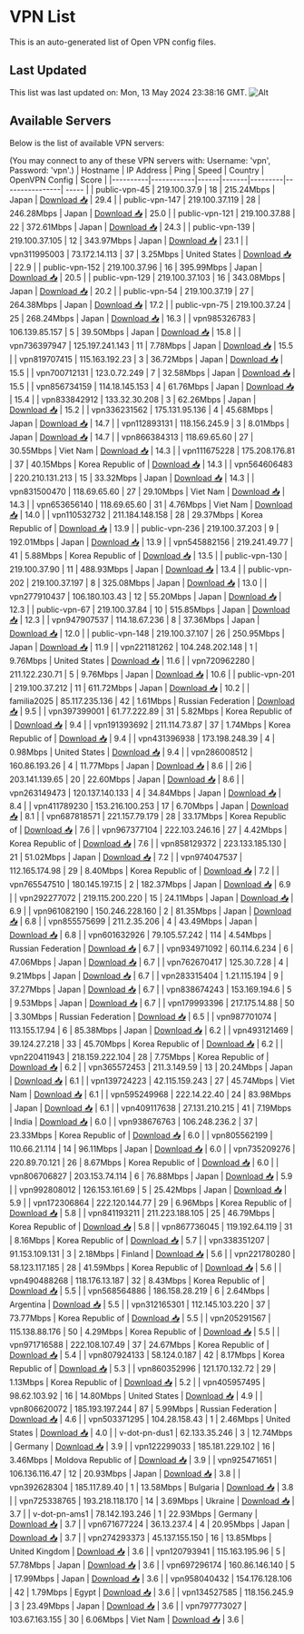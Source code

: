 # VPN List

This is an auto-generated list of Open VPN config files.

## Last Updated

This list was last updated on: Mon, 13 May 2024 23:38:16 GMT.
![Alt](https://repobeats.axiom.co/api/embed/186b98318ef1479477931607c1ad7d823f12451f.svg "Repobeats analytics image")

## Available Servers

Below is the list of available VPN servers:

(You may connect to any of these VPN servers with: Username: 'vpn', Password: 'vpn'.)
| Hostname | IP Address | Ping | Speed | Country | OpenVPN Config | Score |
|----------|------------|------|-------|---------|----------------| ----- |
| public-vpn-45 | 219.100.37.9 | 18 | 215.24Mbps | Japan | [Download 📥](./configs/server_0_JP.ovpn) | 29.4 |
| public-vpn-147 | 219.100.37.119 | 28 | 246.28Mbps | Japan | [Download 📥](./configs/server_1_JP.ovpn) | 25.0 |
| public-vpn-121 | 219.100.37.88 | 22 | 372.61Mbps | Japan | [Download 📥](./configs/server_2_JP.ovpn) | 24.3 |
| public-vpn-139 | 219.100.37.105 | 12 | 343.97Mbps | Japan | [Download 📥](./configs/server_3_JP.ovpn) | 23.1 |
| vpn311995003 | 73.172.14.113 | 37 | 3.25Mbps | United States | [Download 📥](./configs/server_4_US.ovpn) | 22.9 |
| public-vpn-152 | 219.100.37.96 | 16 | 395.99Mbps | Japan | [Download 📥](./configs/server_5_JP.ovpn) | 20.5 |
| public-vpn-129 | 219.100.37.103 | 16 | 343.08Mbps | Japan | [Download 📥](./configs/server_6_JP.ovpn) | 20.2 |
| public-vpn-54 | 219.100.37.19 | 27 | 264.38Mbps | Japan | [Download 📥](./configs/server_7_JP.ovpn) | 17.2 |
| public-vpn-75 | 219.100.37.24 | 25 | 268.24Mbps | Japan | [Download 📥](./configs/server_8_JP.ovpn) | 16.3 |
| vpn985326783 | 106.139.85.157 | 5 | 39.50Mbps | Japan | [Download 📥](./configs/server_9_JP.ovpn) | 15.8 |
| vpn736397947 | 125.197.241.143 | 11 | 7.78Mbps | Japan | [Download 📥](./configs/server_10_JP.ovpn) | 15.5 |
| vpn819707415 | 115.163.192.23 | 3 | 36.72Mbps | Japan | [Download 📥](./configs/server_11_JP.ovpn) | 15.5 |
| vpn700712131 | 123.0.72.249 | 7 | 32.58Mbps | Japan | [Download 📥](./configs/server_12_JP.ovpn) | 15.5 |
| vpn856734159 | 114.18.145.153 | 4 | 61.76Mbps | Japan | [Download 📥](./configs/server_13_JP.ovpn) | 15.4 |
| vpn833842912 | 133.32.30.208 | 3 | 62.26Mbps | Japan | [Download 📥](./configs/server_14_JP.ovpn) | 15.2 |
| vpn336231562 | 175.131.95.136 | 4 | 45.68Mbps | Japan | [Download 📥](./configs/server_15_JP.ovpn) | 14.7 |
| vpn112893131 | 118.156.245.9 | 3 | 8.01Mbps | Japan | [Download 📥](./configs/server_16_JP.ovpn) | 14.7 |
| vpn866384313 | 118.69.65.60 | 27 | 30.55Mbps | Viet Nam | [Download 📥](./configs/server_17_VN.ovpn) | 14.3 |
| vpn111675228 | 175.208.176.81 | 37 | 40.15Mbps | Korea Republic of | [Download 📥](./configs/server_18_KR.ovpn) | 14.3 |
| vpn564606483 | 220.210.131.213 | 15 | 33.32Mbps | Japan | [Download 📥](./configs/server_19_JP.ovpn) | 14.3 |
| vpn831500470 | 118.69.65.60 | 27 | 29.10Mbps | Viet Nam | [Download 📥](./configs/server_20_VN.ovpn) | 14.3 |
| vpn653656140 | 118.69.65.60 | 31 | 4.76Mbps | Viet Nam | [Download 📥](./configs/server_21_VN.ovpn) | 14.0 |
| vpn110532732 | 211.184.148.158 | 28 | 29.37Mbps | Korea Republic of | [Download 📥](./configs/server_22_KR.ovpn) | 13.9 |
| public-vpn-236 | 219.100.37.203 | 9 | 192.01Mbps | Japan | [Download 📥](./configs/server_23_JP.ovpn) | 13.9 |
| vpn545882156 | 219.241.49.77 | 41 | 5.88Mbps | Korea Republic of | [Download 📥](./configs/server_24_KR.ovpn) | 13.5 |
| public-vpn-130 | 219.100.37.90 | 11 | 488.93Mbps | Japan | [Download 📥](./configs/server_25_JP.ovpn) | 13.4 |
| public-vpn-202 | 219.100.37.197 | 8 | 325.08Mbps | Japan | [Download 📥](./configs/server_26_JP.ovpn) | 13.0 |
| vpn277910437 | 106.180.103.43 | 12 | 55.20Mbps | Japan | [Download 📥](./configs/server_27_JP.ovpn) | 12.3 |
| public-vpn-67 | 219.100.37.84 | 10 | 515.85Mbps | Japan | [Download 📥](./configs/server_28_JP.ovpn) | 12.3 |
| vpn947907537 | 114.18.67.236 | 8 | 37.36Mbps | Japan | [Download 📥](./configs/server_29_JP.ovpn) | 12.0 |
| public-vpn-148 | 219.100.37.107 | 26 | 250.95Mbps | Japan | [Download 📥](./configs/server_30_JP.ovpn) | 11.9 |
| vpn221181262 | 104.248.202.148 | 1 | 9.76Mbps | United States | [Download 📥](./configs/server_31_US.ovpn) | 11.6 |
| vpn720962280 | 211.122.230.71 | 5 | 9.76Mbps | Japan | [Download 📥](./configs/server_32_JP.ovpn) | 10.6 |
| public-vpn-201 | 219.100.37.212 | 11 | 611.72Mbps | Japan | [Download 📥](./configs/server_33_JP.ovpn) | 10.2 |
| familia2025 | 85.117.235.136 | 42 | 1.61Mbps | Russian Federation | [Download 📥](./configs/server_34_RU.ovpn) | 9.5 |
| vpn397399001 | 61.77.222.89 | 31 | 5.82Mbps | Korea Republic of | [Download 📥](./configs/server_35_KR.ovpn) | 9.4 |
| vpn191393692 | 211.114.73.87 | 37 | 1.74Mbps | Korea Republic of | [Download 📥](./configs/server_36_KR.ovpn) | 9.4 |
| vpn431396938 | 173.198.248.39 | 4 | 0.98Mbps | United States | [Download 📥](./configs/server_37_US.ovpn) | 9.4 |
| vpn286008512 | 160.86.193.26 | 4 | 11.77Mbps | Japan | [Download 📥](./configs/server_38_JP.ovpn) | 8.6 |
| 2i6 | 203.141.139.65 | 20 | 22.60Mbps | Japan | [Download 📥](./configs/server_39_JP.ovpn) | 8.6 |
| vpn263149473 | 120.137.140.133 | 4 | 34.84Mbps | Japan | [Download 📥](./configs/server_40_JP.ovpn) | 8.4 |
| vpn411789230 | 153.216.100.253 | 17 | 6.70Mbps | Japan | [Download 📥](./configs/server_41_JP.ovpn) | 8.1 |
| vpn687818571 | 221.157.79.179 | 28 | 33.17Mbps | Korea Republic of | [Download 📥](./configs/server_42_KR.ovpn) | 7.6 |
| vpn967377104 | 222.103.246.16 | 27 | 4.42Mbps | Korea Republic of | [Download 📥](./configs/server_43_KR.ovpn) | 7.6 |
| vpn858129372 | 223.133.185.130 | 21 | 51.02Mbps | Japan | [Download 📥](./configs/server_44_JP.ovpn) | 7.2 |
| vpn974047537 | 112.165.174.98 | 29 | 8.40Mbps | Korea Republic of | [Download 📥](./configs/server_45_KR.ovpn) | 7.2 |
| vpn765547510 | 180.145.197.15 | 2 | 182.37Mbps | Japan | [Download 📥](./configs/server_46_JP.ovpn) | 6.9 |
| vpn292277072 | 219.115.200.220 | 15 | 24.11Mbps | Japan | [Download 📥](./configs/server_47_JP.ovpn) | 6.9 |
| vpn961082190 | 150.246.228.160 | 2 | 81.35Mbps | Japan | [Download 📥](./configs/server_48_JP.ovpn) | 6.8 |
| vpn855575699 | 211.2.35.206 | 4 | 43.49Mbps | Japan | [Download 📥](./configs/server_49_JP.ovpn) | 6.8 |
| vpn601632926 | 79.105.57.242 | 114 | 4.54Mbps | Russian Federation | [Download 📥](./configs/server_50_RU.ovpn) | 6.7 |
| vpn934971092 | 60.114.6.234 | 6 | 47.06Mbps | Japan | [Download 📥](./configs/server_51_JP.ovpn) | 6.7 |
| vpn762670417 | 125.30.7.28 | 4 | 9.21Mbps | Japan | [Download 📥](./configs/server_52_JP.ovpn) | 6.7 |
| vpn283315404 | 1.21.115.194 | 9 | 37.27Mbps | Japan | [Download 📥](./configs/server_53_JP.ovpn) | 6.7 |
| vpn838674243 | 153.169.194.6 | 5 | 9.53Mbps | Japan | [Download 📥](./configs/server_54_JP.ovpn) | 6.7 |
| vpn179993396 | 217.175.14.88 | 50 | 3.30Mbps | Russian Federation | [Download 📥](./configs/server_55_RU.ovpn) | 6.5 |
| vpn987701074 | 113.155.17.94 | 6 | 85.38Mbps | Japan | [Download 📥](./configs/server_56_JP.ovpn) | 6.2 |
| vpn493121469 | 39.124.27.218 | 33 | 45.70Mbps | Korea Republic of | [Download 📥](./configs/server_57_KR.ovpn) | 6.2 |
| vpn220411943 | 218.159.222.104 | 28 | 7.75Mbps | Korea Republic of | [Download 📥](./configs/server_58_KR.ovpn) | 6.2 |
| vpn365572453 | 211.3.149.59 | 13 | 20.24Mbps | Japan | [Download 📥](./configs/server_59_JP.ovpn) | 6.1 |
| vpn139724223 | 42.115.159.243 | 27 | 45.74Mbps | Viet Nam | [Download 📥](./configs/server_60_VN.ovpn) | 6.1 |
| vpn595249968 | 222.14.22.40 | 24 | 83.98Mbps | Japan | [Download 📥](./configs/server_61_JP.ovpn) | 6.1 |
| vpn409117638 | 27.131.210.215 | 41 | 7.19Mbps | India | [Download 📥](./configs/server_62_IN.ovpn) | 6.0 |
| vpn938676763 | 106.248.236.2 | 37 | 23.33Mbps | Korea Republic of | [Download 📥](./configs/server_63_KR.ovpn) | 6.0 |
| vpn805562199 | 110.66.21.114 | 14 | 96.11Mbps | Japan | [Download 📥](./configs/server_64_JP.ovpn) | 6.0 |
| vpn735209276 | 220.89.70.121 | 26 | 8.67Mbps | Korea Republic of | [Download 📥](./configs/server_65_KR.ovpn) | 6.0 |
| vpn806706827 | 203.153.74.114 | 6 | 76.88Mbps | Japan | [Download 📥](./configs/server_66_JP.ovpn) | 5.9 |
| vpn992808012 | 126.153.161.69 | 5 | 25.42Mbps | Japan | [Download 📥](./configs/server_67_JP.ovpn) | 5.9 |
| vpn172306864 | 222.120.144.77 | 29 | 6.96Mbps | Korea Republic of | [Download 📥](./configs/server_68_KR.ovpn) | 5.8 |
| vpn841193211 | 211.223.188.105 | 25 | 46.79Mbps | Korea Republic of | [Download 📥](./configs/server_69_KR.ovpn) | 5.8 |
| vpn867736045 | 119.192.64.119 | 31 | 8.16Mbps | Korea Republic of | [Download 📥](./configs/server_70_KR.ovpn) | 5.7 |
| vpn338351207 | 91.153.109.131 | 3 | 2.18Mbps | Finland | [Download 📥](./configs/server_71_FI.ovpn) | 5.6 |
| vpn221780280 | 58.123.117.185 | 28 | 41.59Mbps | Korea Republic of | [Download 📥](./configs/server_72_KR.ovpn) | 5.6 |
| vpn490488268 | 118.176.13.187 | 32 | 8.43Mbps | Korea Republic of | [Download 📥](./configs/server_73_KR.ovpn) | 5.5 |
| vpn568564886 | 186.158.28.219 | 6 | 2.64Mbps | Argentina | [Download 📥](./configs/server_74_AR.ovpn) | 5.5 |
| vpn312165301 | 112.145.103.220 | 37 | 73.77Mbps | Korea Republic of | [Download 📥](./configs/server_75_KR.ovpn) | 5.5 |
| vpn205291567 | 115.138.88.176 | 50 | 4.29Mbps | Korea Republic of | [Download 📥](./configs/server_76_KR.ovpn) | 5.5 |
| vpn971716588 | 222.108.107.49 | 37 | 24.67Mbps | Korea Republic of | [Download 📥](./configs/server_77_KR.ovpn) | 5.4 |
| vpn807924133 | 58.124.0.187 | 42 | 8.17Mbps | Korea Republic of | [Download 📥](./configs/server_78_KR.ovpn) | 5.3 |
| vpn860352996 | 121.170.132.72 | 29 | 1.13Mbps | Korea Republic of | [Download 📥](./configs/server_79_KR.ovpn) | 5.2 |
| vpn405957495 | 98.62.103.92 | 16 | 14.80Mbps | United States | [Download 📥](./configs/server_80_US.ovpn) | 4.9 |
| vpn806620072 | 185.193.197.244 | 87 | 5.99Mbps | Russian Federation | [Download 📥](./configs/server_81_RU.ovpn) | 4.6 |
| vpn503371295 | 104.28.158.43 | 1 | 2.46Mbps | United States | [Download 📥](./configs/server_82_US.ovpn) | 4.0 |
| v-dot-pn-dus1 | 62.133.35.246 | 3 | 12.74Mbps | Germany | [Download 📥](./configs/server_83_DE.ovpn) | 3.9 |
| vpn122299033 | 185.181.229.102 | 16 | 3.46Mbps | Moldova Republic of | [Download 📥](./configs/server_84_MD.ovpn) | 3.9 |
| vpn925471651 | 106.136.116.47 | 12 | 20.93Mbps | Japan | [Download 📥](./configs/server_85_JP.ovpn) | 3.8 |
| vpn392628304 | 185.117.89.40 | 1 | 13.58Mbps | Bulgaria | [Download 📥](./configs/server_86_BG.ovpn) | 3.8 |
| vpn725338765 | 193.218.118.170 | 14 | 3.69Mbps | Ukraine | [Download 📥](./configs/server_87_UA.ovpn) | 3.7 |
| v-dot-pn-ams1 | 78.142.193.246 | 1 | 22.93Mbps | Germany | [Download 📥](./configs/server_88_DE.ovpn) | 3.7 |
| vpn671677224 | 36.13.237.4 | 4 | 20.95Mbps | Japan | [Download 📥](./configs/server_89_JP.ovpn) | 3.7 |
| vpn274293373 | 45.137.155.150 | 16 | 13.85Mbps | United Kingdom | [Download 📥](./configs/server_90_GB.ovpn) | 3.6 |
| vpn120793941 | 115.163.195.96 | 5 | 57.78Mbps | Japan | [Download 📥](./configs/server_91_JP.ovpn) | 3.6 |
| vpn697296174 | 160.86.146.140 | 5 | 17.99Mbps | Japan | [Download 📥](./configs/server_92_JP.ovpn) | 3.6 |
| vpn958040432 | 154.176.128.106 | 42 | 1.79Mbps | Egypt | [Download 📥](./configs/server_93_EG.ovpn) | 3.6 |
| vpn134527585 | 118.156.245.9 | 3 | 23.49Mbps | Japan | [Download 📥](./configs/server_94_JP.ovpn) | 3.6 |
| vpn797773027 | 103.67.163.155 | 30 | 6.06Mbps | Viet Nam | [Download 📥](./configs/server_95_VN.ovpn) | 3.6 |
